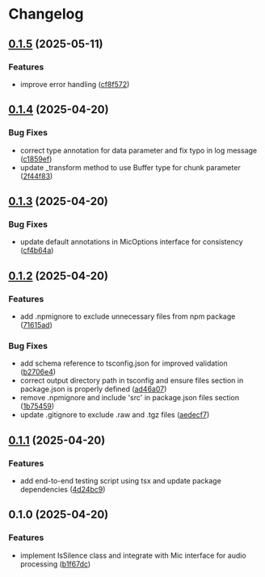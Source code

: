 # Changelog

## [0.1.5](https://github.com/chenhunghan/mic-ts/compare/mic-ts-v0.1.4...mic-ts-v0.1.5) (2025-05-11)


### Features

* improve error handling ([cf8f572](https://github.com/chenhunghan/mic-ts/commit/cf8f572f00c94e606acbb3e5b4cd05f0087be4e3))

## [0.1.4](https://github.com/chenhunghan/mic-ts/compare/mic-ts-v0.1.3...mic-ts-v0.1.4) (2025-04-20)


### Bug Fixes

* correct type annotation for data parameter and fix typo in log message ([c1859ef](https://github.com/chenhunghan/mic-ts/commit/c1859ef25ee7fc7f59c4bda5d8918fe20a945a73))
* update _transform method to use Buffer type for chunk parameter ([2f44f83](https://github.com/chenhunghan/mic-ts/commit/2f44f835712e8cb862ff8db707eed574b67f0d02))

## [0.1.3](https://github.com/chenhunghan/mic-ts/compare/mic-ts-v0.1.2...mic-ts-v0.1.3) (2025-04-20)


### Bug Fixes

* update default annotations in MicOptions interface for consistency ([cf4b64a](https://github.com/chenhunghan/mic-ts/commit/cf4b64aa798ccc2c9f2eaf90b15189f8355b7337))

## [0.1.2](https://github.com/chenhunghan/mic-ts/compare/mic-ts-v0.1.1...mic-ts-v0.1.2) (2025-04-20)


### Features

* add .npmignore to exclude unnecessary files from npm package ([71615ad](https://github.com/chenhunghan/mic-ts/commit/71615adec2f8add4d26d9fe9b4bbf3d7a519fc16))


### Bug Fixes

* add schema reference to tsconfig.json for improved validation ([b2706e4](https://github.com/chenhunghan/mic-ts/commit/b2706e4b337733e0c214642714aaed585993f650))
* correct output directory path in tsconfig and ensure files section in package.json is properly defined ([ad46a07](https://github.com/chenhunghan/mic-ts/commit/ad46a0770bc8a5fd03e0284ae8248c53939405ed))
* remove .npmignore and include 'src' in package.json files section ([1b75459](https://github.com/chenhunghan/mic-ts/commit/1b75459a93d332d880b2c1b62557ec250bd3c0da))
* update .gitignore to exclude .raw and .tgz files ([aedecf7](https://github.com/chenhunghan/mic-ts/commit/aedecf76cc32485b709646361a77e45e015c30fc))

## [0.1.1](https://github.com/chenhunghan/mic-ts/compare/mic-ts-v0.1.0...mic-ts-v0.1.1) (2025-04-20)


### Features

* add end-to-end testing script using tsx and update package dependencies ([4d24bc9](https://github.com/chenhunghan/mic-ts/commit/4d24bc9b5fe4fdc2ad44a7aa93c7c9222af7d792))

## 0.1.0 (2025-04-20)


### Features

* implement IsSilence class and integrate with Mic interface for audio processing ([b1f67dc](https://github.com/chenhunghan/mic-ts/commit/b1f67dce94f0ec050ae9a99521b510f1cc84368f))
